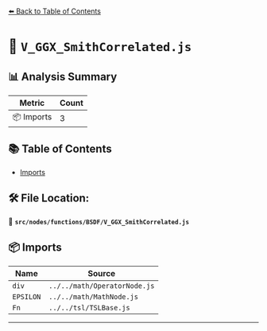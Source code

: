 [⬅️ Back to Table of Contents](../../../../index.md)

# 📄 `V_GGX_SmithCorrelated.js`

## 📊 Analysis Summary

| Metric | Count |
|--------|-------|
| 📦 Imports | 3 |

## 📚 Table of Contents

- [Imports](#imports)

## 🛠️ File Location:
📂 **`src/nodes/functions/BSDF/V_GGX_SmithCorrelated.js`**

## 📦 Imports

| Name | Source |
|------|--------|
| `div` | `../../math/OperatorNode.js` |
| `EPSILON` | `../../math/MathNode.js` |
| `Fn` | `../../tsl/TSLBase.js` |


---